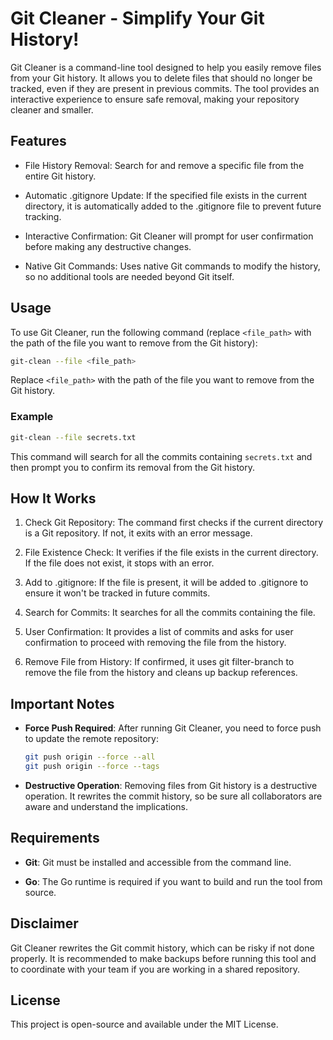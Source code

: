 # Git Cleaner - Simplify Your Git History!

Git Cleaner is a command-line tool designed to help you easily remove files from your Git history. It allows you to delete files that should no longer be tracked, even if they are present in previous commits. The tool provides an interactive experience to ensure safe removal, making your repository cleaner and smaller.

## Features

- File History Removal: Search for and remove a specific file from the entire Git history.

- Automatic .gitignore Update: If the specified file exists in the current directory, it is automatically added to the .gitignore file to prevent future tracking.

- Interactive Confirmation: Git Cleaner will prompt for user confirmation before making any destructive changes.

- Native Git Commands: Uses native Git commands to modify the history, so no additional tools are needed beyond Git itself.

## Usage

To use Git Cleaner, run the following command (replace `<file_path>` with the path of the file you want to remove from the Git history):

```bash
git-clean --file <file_path>
```

Replace `<file_path>` with the path of the file you want to remove from the Git history.

### Example

```bash
git-clean --file secrets.txt
```

This command will search for all the commits containing `secrets.txt` and then prompt you to confirm its removal from the Git history.

## How It Works

1. Check Git Repository: The command first checks if the current directory is a Git repository. If not, it exits with an error message.

2. File Existence Check: It verifies if the file exists in the current directory. If the file does not exist, it stops with an error.

3. Add to .gitignore: If the file is present, it will be added to .gitignore to ensure it won't be tracked in future commits.

4. Search for Commits: It searches for all the commits containing the file.

5. User Confirmation: It provides a list of commits and asks for user confirmation to proceed with removing the file from the history.

6. Remove File from History: If confirmed, it uses git filter-branch to remove the file from the history and cleans up backup references.

## Important Notes

- **Force Push Required**: After running Git Cleaner, you need to force push to update the remote repository:
  
    ```bash
    git push origin --force --all
    git push origin --force --tags
    ```

- **Destructive Operation**: Removing files from Git history is a destructive operation. It rewrites the commit history, so be sure all collaborators are aware and understand the implications.

## Requirements

- **Git**: Git must be installed and accessible from the command line.

- **Go**: The Go runtime is required if you want to build and run the tool from source.

## Disclaimer

Git Cleaner rewrites the Git commit history, which can be risky if not done properly. It is recommended to make backups before running this tool and to coordinate with your team if you are working in a shared repository.

## License

This project is open-source and available under the MIT License.